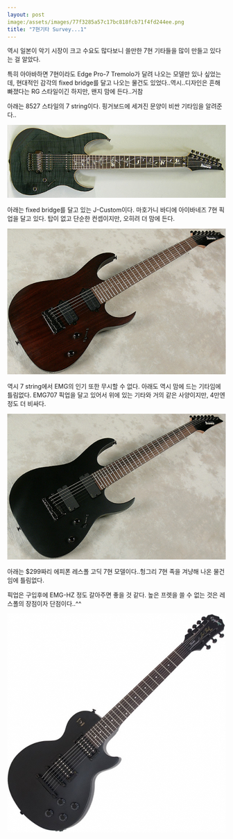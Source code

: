 ```yaml
---
layout: post
image:/assets/images/77f3285a57c17bc818fcb71f4fd244ee.png
title: "7현기타 Survey...1"
---
```


역시 일본이 악기 시장이 크고 수요도 많다보니 쓸만한 7현 기타들을 많이 만들고 있다는 걸 알았다.

특히 아아바하면 7현이라도 Edge Pro-7 Tremolo가 달려 나오는 모델만 있나 싶었는데, 현대적인 감각의 fixed bridge를 달고 나오는 물건도 있었다..역시..디자인은 흔해빠졌다는 RG 스타일이긴 하지만, 왠지 맘에 든다..거참

아래는 8527 스타일의 7 string이다. 핑거보드에 세겨진 문양이 비싼 기타임을 알려준다..


![image](/assets/images/77f3285a57c17bc818fcb71f4fd244ee.png)





아래는 fixed bridge를 달고 있는 J-Custom이다. 마호가니 바디에 아이바네즈 7현 픽업을 달고 있다. 탑이 없고 단순한 컨셉이지만, 오히려 더 맘에 든다.

![image](/assets/images/7acef67376ec0d7c9c44e17eac122898.png)


역시 7 string에서 EMG의 인기 또한 무시할 수 없다. 아래도 역시 맘에 드는 기타임에 틀림없다. EMG707 픽업을 달고 있어서 위에 있는 기타와 거의 같은 사양이지만, 4만엔 정도 더 비싸다.


![image](/assets/images/621031de795b4fd691d076704c75054d.png)

아래는 $299짜리 에피폰 레스폴 고딕 7현 모델이다..헝그리 7현 족을 겨냥해 나온 물건임에 틀림없다.

픽업은 구입후에 EMG-HZ 정도 갈아주면 좋을 것 같다. 높은 프렛을 쓸 수 없는 것은 레스폴의 장점이자 단점이다..^^

![image](/assets/images/30a4ba4f0f5296d255ef1ff16d20fc71.png)


